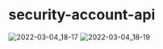 # security-account-api

![2022-03-04_18-17](https://user-images.githubusercontent.com/31020103/156843043-05c6130d-b7e2-4c81-8ad3-7f46fd1d8926.png)
![2022-03-04_18-19](https://user-images.githubusercontent.com/31020103/156843093-89dda5db-da2b-428f-931a-3757530372b9.png)
